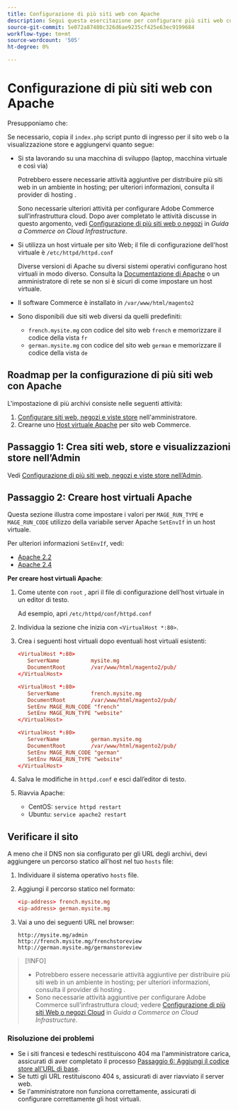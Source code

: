 ```yaml
---
title: Configurazione di più siti web con Apache
description: Segui questa esercitazione per configurare più siti web con Apache.
source-git-commit: 5e072a87480c326d6ae9235cf425e63ec9199684
workflow-type: tm+mt
source-wordcount: '505'
ht-degree: 0%

---
```



# Configurazione di più siti web con Apache

Presupponiamo che:

Se necessario, copia il `index.php` script punto di ingresso per il sito web o la visualizzazione store e aggiungervi quanto segue:

- Si sta lavorando su una macchina di sviluppo (laptop, macchina virtuale e così via)

   Potrebbero essere necessarie attività aggiuntive per distribuire più siti web in un ambiente in hosting; per ulteriori informazioni, consulta il provider di hosting .

   Sono necessarie ulteriori attività per configurare Adobe Commerce sull’infrastruttura cloud. Dopo aver completato le attività discusse in questo argomento, vedi [Configurazione di più siti web o negozi](https://experienceleague.adobe.com/docs/commerce-cloud-service/user-guide/configure-store/multiple-sites.html) in _Guida a Commerce on Cloud Infrastructure_.

- Si utilizza un host virtuale per sito Web; il file di configurazione dell&#39;host virtuale è `/etc/httpd/httpd.conf`

   Diverse versioni di Apache su diversi sistemi operativi configurano host virtuali in modo diverso. Consulta la [Documentazione di Apache](https://httpd.apache.org/docs/2.4/vhosts) o un amministratore di rete se non si è sicuri di come impostare un host virtuale.

- Il software Commerce è installato in `/var/www/html/magento2`
- Sono disponibili due siti web diversi da quelli predefiniti:

   - `french.mysite.mg` con codice del sito web `french` e memorizzare il codice della vista `fr`
   - `german.mysite.mg` con codice del sito web `german` e memorizzare il codice della vista `de`

## Roadmap per la configurazione di più siti web con Apache

L&#39;impostazione di più archivi consiste nelle seguenti attività:

1. [Configurare siti web, negozi e viste store](ms-admin.md) nell&#39;amministratore.
1. Crearne uno [Host virtuale Apache](#step-2-create-apache-virtual-hosts) per sito web Commerce.

## Passaggio 1: Crea siti web, store e visualizzazioni store nell’Admin

Vedi [Configurazione di più siti web, negozi e viste store nell’Admin](ms-admin.md).

## Passaggio 2: Creare host virtuali Apache

Questa sezione illustra come impostare i valori per `MAGE_RUN_TYPE` e `MAGE_RUN_CODE` utilizzo della variabile server Apache `SetEnvIf` in un host virtuale.

Per ulteriori informazioni `SetEnvIf`, vedi:

- [Apache 2.2](https://httpd.apache.org/docs/2.2/mod/mod_setenvif.html)
- [Apache 2.4](https://httpd.apache.org/docs/2.4/mod/mod_setenvif.html)

**Per creare host virtuali Apache**:

1. Come utente con `root` , apri il file di configurazione dell&#39;host virtuale in un editor di testo.

   Ad esempio, apri `/etc/httpd/conf/httpd.conf`

1. Individua la sezione che inizia con `<VirtualHost *:80>`.
1. Crea i seguenti host virtuali dopo eventuali host virtuali esistenti:

   ```conf
   <VirtualHost *:80>
      ServerName          mysite.mg
      DocumentRoot        /var/www/html/magento2/pub/
   </VirtualHost>
   
   <VirtualHost *:80>
      ServerName          french.mysite.mg
      DocumentRoot        /var/www/html/magento2/pub/
      SetEnv MAGE_RUN_CODE "french"
      SetEnv MAGE_RUN_TYPE "website"
   </VirtualHost>
   
   <VirtualHost *:80>
      ServerName          german.mysite.mg
      DocumentRoot        /var/www/html/magento2/pub/
      SetEnv MAGE_RUN_CODE "german"
      SetEnv MAGE_RUN_TYPE "website"
   </VirtualHost>
   ```

1. Salva le modifiche in `httpd.conf` e esci dall’editor di testo.
1. Riavvia Apache:

   - CentOS: `service httpd restart`
   - Ubuntu: `service apache2 restart`

## Verificare il sito

A meno che il DNS non sia configurato per gli URL degli archivi, devi aggiungere un percorso statico all&#39;host nel tuo `hosts` file:

1. Individuare il sistema operativo `hosts` file.
1. Aggiungi il percorso statico nel formato:

   ```conf
   <ip-address> french.mysite.mg
   <ip-address> german.mysite.mg
   ```

1. Vai a uno dei seguenti URL nel browser:

   ```http
   http://mysite.mg/admin
   http://french.mysite.mg/frenchstoreview
   http://german.mysite.mg/germanstoreview
   ```

>[!INFO]
>
>- Potrebbero essere necessarie attività aggiuntive per distribuire più siti web in un ambiente in hosting; per ulteriori informazioni, consulta il provider di hosting .
>- Sono necessarie attività aggiuntive per configurare Adobe Commerce sull’infrastruttura cloud; vedere [Configurazione di più siti Web o negozi Cloud](https://experienceleague.adobe.com/docs/commerce-cloud-service/user-guide/configure-store/multiple-sites.html) in _Guida a Commerce on Cloud Infrastructure_.


### Risoluzione dei problemi

- Se i siti francesi e tedeschi restituiscono 404 ma l&#39;amministratore carica, assicurati di aver completato il processo [Passaggio 6: Aggiungi il codice store all&#39;URL di base](ms-admin.md#step-6-add-the-store-code-to-the-base-url).
- Se tutti gli URL restituiscono 404 s, assicurati di aver riavviato il server web.
- Se l&#39;amministratore non funziona correttamente, assicurati di configurare correttamente gli host virtuali.
